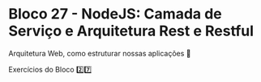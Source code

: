 # Bloco 27 - NodeJS: Camada de Serviço e Arquitetura Rest e Restful

Arquitetura Web, como estruturar nossas aplicações :school:

Exercícios do Bloco :two::seven:
